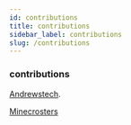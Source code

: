 ```yaml
---
id: contributions
title: contributions
sidebar_label: contributions
slug: /contributions
---
```


### contributions

[Andrewstech](http://www.github/andrewstech.com).

[Minecrosters](https://github.com/minecrosters)


